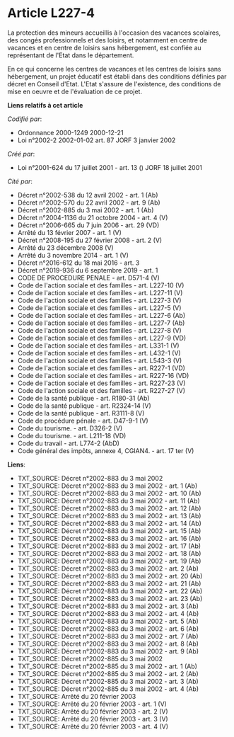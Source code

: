 # Article L227-4

La protection des mineurs accueillis à l'occasion des vacances scolaires, des congés professionnels et des loisirs, et
notamment en centre de vacances et en centre de loisirs sans hébergement, est confiée au représentant de l'Etat dans le
département.

En ce qui concerne les centres de vacances et les centres de loisirs sans hébergement, un projet éducatif est établi dans des
conditions définies par décret en Conseil d'Etat. L'Etat s'assure de l'existence, des conditions de mise en oeuvre et de
l'évaluation de ce projet.

**Liens relatifs à cet article**

_Codifié par_:

  - Ordonnance 2000-1249 2000-12-21
  - Loi n°2002-2 2002-01-02 art. 87 JORF 3 janvier 2002

_Créé par_:

  - Loi n°2001-624 du 17 juillet 2001 - art. 13 () JORF 18 juillet 2001

_Cité par_:

  - Décret n°2002-538 du 12 avril 2002 - art. 1 (Ab)
  - Décret n°2002-570 du 22 avril 2002 - art. 9 (Ab)
  - Décret n°2002-885 du 3 mai 2002 - art. 1 (Ab)
  - Décret n°2004-1136 du 21 octobre 2004 - art. 4 (V)
  - Décret n°2006-665 du 7 juin 2006 - art. 29 (VD)
  - Arrêté du 13 février 2007 - art. 1 (V)
  - Décret n°2008-195 du 27 février 2008 - art. 2 (V)
  - Arrêté du 23 décembre 2008 (V)
  - Arrêté du 3 novembre 2014 - art. 1 (V)
  - Décret n°2016-612 du 18 mai 2016 - art. 3
  - Décret n°2019-936 du 6 septembre 2019 - art. 1
  - CODE DE PROCEDURE PENALE - art. D571-4 (V)
  - Code de l'action sociale et des familles - art. L227-10 (V)
  - Code de l'action sociale et des familles - art. L227-11 (V)
  - Code de l'action sociale et des familles - art. L227-3 (V)
  - Code de l'action sociale et des familles - art. L227-5 (V)
  - Code de l'action sociale et des familles - art. L227-6 (Ab)
  - Code de l'action sociale et des familles - art. L227-7 (Ab)
  - Code de l'action sociale et des familles - art. L227-8 (V)
  - Code de l'action sociale et des familles - art. L227-9 (VD)
  - Code de l'action sociale et des familles - art. L331-1 (V)
  - Code de l'action sociale et des familles - art. L432-1 (V)
  - Code de l'action sociale et des familles - art. L543-3 (V)
  - Code de l'action sociale et des familles - art. R227-1 (VD)
  - Code de l'action sociale et des familles - art. R227-16 (VD)
  - Code de l'action sociale et des familles - art. R227-23 (V)
  - Code de l'action sociale et des familles - art. R227-27 (V)
  - Code de la santé publique - art. R180-31 (Ab)
  - Code de la santé publique - art. R2324-14 (V)
  - Code de la santé publique - art. R3111-8 (V)
  - Code de procédure pénale - art. D47-9-1 (V)
  - Code du tourisme. - art. D326-2 (V)
  - Code du tourisme. - art. L211-18 (VD)
  - Code du travail - art. L774-2 (AbD)
  - Code général des impôts, annexe 4, CGIAN4. - art. 17 ter (V)

**Liens**:

  - TXT_SOURCE: Décret n°2002-883 du 3 mai 2002
  - TXT_SOURCE: Décret n°2002-883 du 3 mai 2002 - art. 1 (Ab)
  - TXT_SOURCE: Décret n°2002-883 du 3 mai 2002 - art. 10 (Ab)
  - TXT_SOURCE: Décret n°2002-883 du 3 mai 2002 - art. 11 (Ab)
  - TXT_SOURCE: Décret n°2002-883 du 3 mai 2002 - art. 12 (Ab)
  - TXT_SOURCE: Décret n°2002-883 du 3 mai 2002 - art. 13 (Ab)
  - TXT_SOURCE: Décret n°2002-883 du 3 mai 2002 - art. 14 (Ab)
  - TXT_SOURCE: Décret n°2002-883 du 3 mai 2002 - art. 15 (Ab)
  - TXT_SOURCE: Décret n°2002-883 du 3 mai 2002 - art. 16 (Ab)
  - TXT_SOURCE: Décret n°2002-883 du 3 mai 2002 - art. 17 (Ab)
  - TXT_SOURCE: Décret n°2002-883 du 3 mai 2002 - art. 18 (Ab)
  - TXT_SOURCE: Décret n°2002-883 du 3 mai 2002 - art. 19 (Ab)
  - TXT_SOURCE: Décret n°2002-883 du 3 mai 2002 - art. 2 (Ab)
  - TXT_SOURCE: Décret n°2002-883 du 3 mai 2002 - art. 20 (Ab)
  - TXT_SOURCE: Décret n°2002-883 du 3 mai 2002 - art. 21 (Ab)
  - TXT_SOURCE: Décret n°2002-883 du 3 mai 2002 - art. 22 (Ab)
  - TXT_SOURCE: Décret n°2002-883 du 3 mai 2002 - art. 23 (Ab)
  - TXT_SOURCE: Décret n°2002-883 du 3 mai 2002 - art. 3 (Ab)
  - TXT_SOURCE: Décret n°2002-883 du 3 mai 2002 - art. 4 (Ab)
  - TXT_SOURCE: Décret n°2002-883 du 3 mai 2002 - art. 5 (Ab)
  - TXT_SOURCE: Décret n°2002-883 du 3 mai 2002 - art. 6 (Ab)
  - TXT_SOURCE: Décret n°2002-883 du 3 mai 2002 - art. 7 (Ab)
  - TXT_SOURCE: Décret n°2002-883 du 3 mai 2002 - art. 8 (Ab)
  - TXT_SOURCE: Décret n°2002-883 du 3 mai 2002 - art. 9 (Ab)
  - TXT_SOURCE: Décret n°2002-885 du 3 mai 2002
  - TXT_SOURCE: Décret n°2002-885 du 3 mai 2002 - art. 1 (Ab)
  - TXT_SOURCE: Décret n°2002-885 du 3 mai 2002 - art. 2 (Ab)
  - TXT_SOURCE: Décret n°2002-885 du 3 mai 2002 - art. 3 (Ab)
  - TXT_SOURCE: Décret n°2002-885 du 3 mai 2002 - art. 4 (Ab)
  - TXT_SOURCE: Arrêté du 20 février 2003
  - TXT_SOURCE: Arrêté du 20 février 2003 - art. 1 (V)
  - TXT_SOURCE: Arrêté du 20 février 2003 - art. 2 (V)
  - TXT_SOURCE: Arrêté du 20 février 2003 - art. 3 (V)
  - TXT_SOURCE: Arrêté du 20 février 2003 - art. 4 (V)

